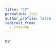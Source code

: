 ```yaml
---
title: "CV"
permalink: /cv/
author_profile: false
redirect_from:
  - /resume
---
```


[cv](/files/cv.pdf)